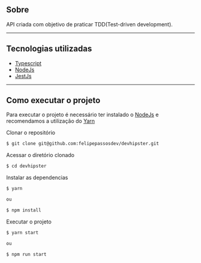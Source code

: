## Sobre

API criada com objetivo de praticar TDD(Test-driven development).

---

## Tecnologias utilizadas

- [Typescript](https://www.typescriptlang.org/)
- [NodeJs](https://nodejs.org/en/)
- [JestJs](https://jestjs.io/)

---

## Como executar o projeto

Para executar o projeto é necessário ter instalado o [NodeJs](https://nodejs.org/en/) e recomendamos a utilização do [Yarn](https://classic.yarnpkg.com/pt-BR/docs/install/)

Clonar o repositório
```bash
$ git clone git@github.com:felipepassosdev/devhipster.git
```
Acessar o diretório clonado
```bash
$ cd devhipster
```
Instalar as dependencias
```bash
$ yarn

ou

$ npm install
```
Executar o projeto
```bash
$ yarn start

ou

$ npm run start
```